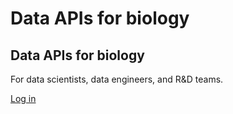 # Data APIs for biology

<div class="px-4 py-5 my-5 text-center">
<h2 class="display-5 fw-bold">
    Data APIs for biology
</h2>
<div class="col-lg-7 mx-auto">
    <p class="lead">
    For data scientists, data engineers, and R&D teams.
    </p>
</div>
<a class="login-button lead my-2" href="/login.html">Log in</a>
</div>
